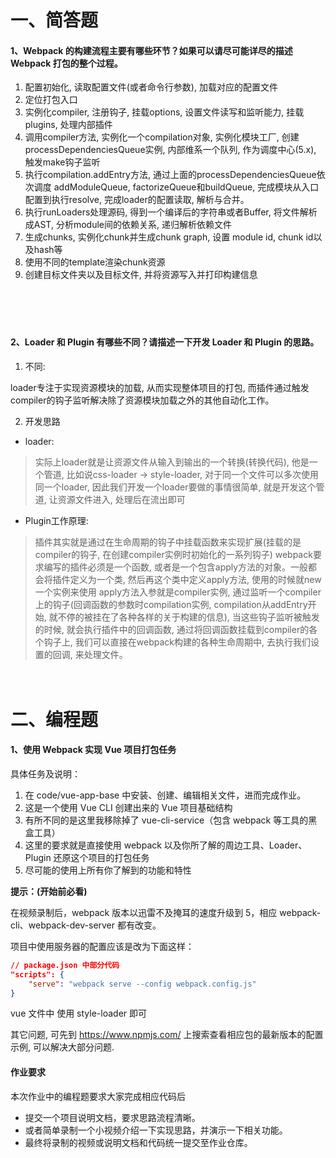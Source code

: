 # 一、简答题

#### 1、Webpack 的构建流程主要有哪些环节？如果可以请尽可能详尽的描述 Webpack 打包的整个过程。

1. 配置初始化, 读取配置文件(或者命令行参数), 加载对应的配置文件
2. 定位打包入口
3. 实例化compiler, 注册钩子, 挂载options, 设置文件读写和监听能力, 挂载plugins, 处理内部插件
4. 调用compiler方法, 实例化一个compilation对象, 实例化模块工厂, 创建processDependenciesQueue实例, 内部维系一个队列, 作为调度中心(5.x), 触发make钩子监听
5. 执行compilation.addEntry方法, 通过上面的processDependenciesQueue依次调度 addModuleQueue, factorizeQueue和buildQueue, 完成模块从入口配置到执行resolve, 完成loader的配置读取, 解析与合并。
6.  执行runLoaders处理源码, 得到一个编译后的字符串或者Buffer, 将文件解析成AST, 分析module间的依赖关系, 递归解析依赖文件
7.  生成chunks, 实例化chunk并生成chunk graph, 设置 module id,  chunk id以及hash等
8.  使用不同的template渲染chunk资源
9.  创建目标文件夹以及目标文件, 并将资源写入并打印构建信息

　

　

#### 2、Loader 和 Plugin 有哪些不同？请描述一下开发 Loader 和 Plugin 的思路。

1. 不同:

loader专注于实现资源模块的加载, 从而实现整体项目的打包, 而插件通过触发compiler的钩子监听解决除了资源模块加载之外的其他自动化工作。

2. 开发思路

+ loader:
>实际上loader就是让资源文件从输入到输出的一个转换(转换代码), 他是一个管道, 比如说css-loader -> style-loader, 对于同一个文件可以多次使用同一个loader, 因此我们开发一个loader要做的事情很简单, 就是开发这个管道, 让资源文件进入, 处理后在流出即可

+ Plugin工作原理:
>插件其实就是通过在生命周期的钩子中挂载函数来实现扩展(挂载的是compiler的钩子, 在创建compiler实例时初始化的一系列钩子)
>webpack要求编写的插件必须是一个函数, 或者是一个包含apply方法的对象。一般都会将插件定义为一个类, 然后再这个类中定义apply方法, 使用的时候就new一个实例来使用
>apply方法入参就是compiler实例, 通过监听一个compiler上的钩子(回调函数的参数时compilation实例, compilation从addEntry开始, 就不停的被挂在了各种各样的关于构建的信息), 当这些钩子监听被触发的时候, 就会执行插件中的回调函数, 通过将回调函数挂载到compiler的各个钩子上, 我们可以直接在webpack构建的各种生命周期中, 去执行我们设置的回调, 来处理文件。



　

# 二、编程题

#### 1、使用 Webpack 实现 Vue 项目打包任务

具体任务及说明：

1. 在 code/vue-app-base 中安装、创建、编辑相关文件，进而完成作业。
2. 这是一个使用 Vue CLI 创建出来的 Vue 项目基础结构
3. 有所不同的是这里我移除掉了 vue-cli-service（包含 webpack 等工具的黑盒工具）
4. 这里的要求就是直接使用 webpack 以及你所了解的周边工具、Loader、Plugin 还原这个项目的打包任务
5. 尽可能的使用上所有你了解到的功能和特性



**提示：(开始前必看)**

在视频录制后，webpack 版本以迅雷不及掩耳的速度升级到 5，相应 webpack-cli、webpack-dev-server 都有改变。

项目中使用服务器的配置应该是改为下面这样：

```json
// package.json 中部分代码
"scripts": {
	"serve": "webpack serve --config webpack.config.js"
}
```

vue 文件中 使用 style-loader 即可

其它问题, 可先到 https://www.npmjs.com/ 上搜索查看相应包的最新版本的配置示例, 可以解决大部分问题.



#### 作业要求

本次作业中的编程题要求大家完成相应代码后

- 提交一个项目说明文档，要求思路流程清晰。
- 或者简单录制一个小视频介绍一下实现思路，并演示一下相关功能。
- 最终将录制的视频或说明文档和代码统一提交至作业仓库。